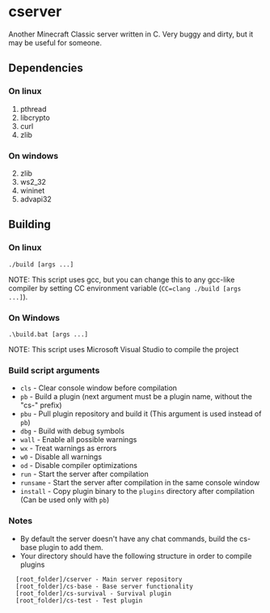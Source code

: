 # cserver
Another Minecraft Classic server written in C. Very buggy and dirty, but it may be useful for someone.

## Dependencies

### On linux
1. pthread
2. libcrypto
3. curl
4. zlib

### On windows
2. zlib
3. ws2_32
4. wininet
5. advapi32

## Building

### On linux
``./build [args ...]``

NOTE: This script uses gcc, but you can change this to any gcc-like compiler by setting CC environment variable (``CC=clang ./build [args ...]``).

### On Windows
``.\build.bat [args ...]``

NOTE: This script uses Microsoft Visual Studio to compile the project

### Build script arguments
* ``cls`` - Clear console window before compilation
* ``pb`` - Build a plugin (next argument must be a plugin name, without the "cs-" prefix)
* ``pbu`` - Pull plugin repository and build it (This argument is used instead of ``pb``)
* ``dbg`` - Build with debug symbols
* ``wall`` - Enable all possible warnings
* ``wx`` - Treat warnings as errors
* ``w0`` - Disable all warnings
* ``od`` - Disable compiler optimizations
* ``run`` - Start the server after compilation
* ``runsame`` - Start the server after compilation in the same console window
* ``install`` - Copy plugin binary to the ``plugins`` directory after compilation (Can be used only with ``pb``)

### Notes
* By default the server doesn't have any chat commands, build the cs-base plugin to add them.
* Your directory should have the following structure in order to compile plugins
```
  [root_folder]/cserver - Main server repository
  [root_folder]/cs-base - Base server functionality
  [root_folder]/cs-survival - Survival plugin
  [root_folder]/cs-test - Test plugin
```
